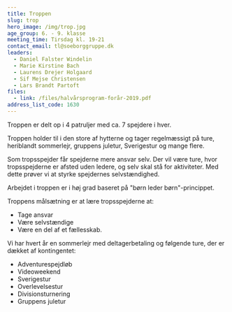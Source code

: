 ```yaml
---
title: Troppen
slug: trop
hero_image: /img/trop.jpg
age_group: 6. - 9. klasse
meeting_time: Tirsdag kl. 19-21
contact_email: tl@soeborggruppe.dk
leaders:
  - Daniel Falster Windelin
  - Marie Kirstine Bach
  - Laurens Drejer Holgaard
  - Sif Mejse Christensen
  - Lars Brandt Partoft
files:
  - link: /files/halvårsprogram-forår-2019.pdf
address_list_code: 1630
---
```

Troppen er delt op i 4 patruljer med ca. 7 spejdere i hver.

Troppen holder til i den store af hytterne og tager regelmæssigt på ture, heriblandt sommerlejr, gruppens juletur, Sverigestur og mange flere.

Som tropsspejder får spejderne mere ansvar selv. Der vil være ture, hvor tropsspejderne er afsted uden ledere, og selv skal stå for aktiviteter. Med dette prøver vi at styrke spejdernes selvstændighed.

Arbejdet i troppen er i høj grad baseret på "børn leder børn"-princippet.

Troppens målsætning er at lære tropsspejderne at: 

* Tage ansvar 
* Være selvstændige 
* Være en del af et fællesskab.

Vi har hvert år en sommerlejr med deltagerbetaling og følgende ture, der er dækket af kontingentet:

* Adventurespejdløb
* Videoweekend
* Sverigestur
* Overlevelsestur
* Divisionsturnering
* Gruppens juletur
